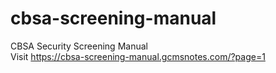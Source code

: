 # cbsa-screening-manual
CBSA Security Screening Manual<br>
Visit https://cbsa-screening-manual.gcmsnotes.com/?page=1
